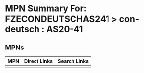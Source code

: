 



# MPN Summary For: FZECONDEUTSCHAS241 > con-deutsch : AS20-41

## MPNs
  

|MPN|Direct Links|Search Links|
| :--- | :--- | :--- |
||||
